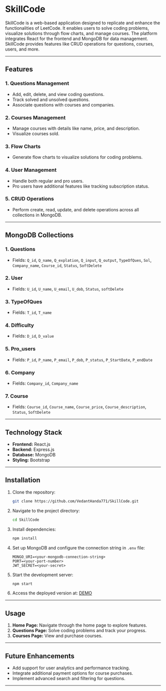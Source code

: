 # SkillCode

SkillCode is a web-based application designed to replicate and enhance the functionalities of LeetCode. It enables users to solve coding problems, visualize solutions through flow charts, and manage courses. The platform integrates React for the frontend and MongoDB for data management. SkillCode provides features like CRUD operations for questions, courses, users, and more.

---

## Features

### 1. **Questions Management**
- Add, edit, delete, and view coding questions.
- Track solved and unsolved questions.
- Associate questions with courses and companies.

### 2. **Courses Management**
- Manage courses with details like name, price, and description.
- Visualize courses sold.

### 3. **Flow Charts**
- Generate flow charts to visualize solutions for coding problems.

### 4. **User Management**
- Handle both regular and pro users.
- Pro users have additional features like tracking subscription status.

### 5. **CRUD Operations**
- Perform create, read, update, and delete operations across all collections in MongoDB.

---

## MongoDB Collections

### 1. **Questions**
- Fields: `Q_id`, `Q_name`, `Q_explation`, `Q_input`, `Q_output`, `TypeOfQues`, `Sol`, `Company_name`, `Course_id`, `Status`, `SoftDelete`

### 2. **User**
- Fields: `U_id`, `U_name`, `U_email`, `U_dob`, `Status`, `softDelete`

### 3. **TypeOfQues**
- Fields: `T_id`, `T_name`

### 4. **Difficulty**
- Fields: `D_id`, `D_value`

### 5. **Pro_users**
- Fields: `P_id`, `P_name`, `P_email`, `P_dob`, `P_status`, `P_StartDate`, `P_endDate`

### 6. **Company**
- Fields: `Company_id`, `Company_name`

### 7. **Course**
- Fields: `Course_id`, `Course_name`, `Course_price`, `Course_description`, `Status`, `SoftDelete`

---

## Technology Stack

- **Frontend:** React.js
- **Backend:** Express.js
- **Database:** MongoDB
- **Styling:** Bootstrap

---

## Installation

1. Clone the repository:
   ```bash
   git clone https://github.com/VedantHanda771/SkillCode.git
   ```

2. Navigate to the project directory:
   ```bash
   cd SkillCode
   ```

3. Install dependencies:
   ```bash
   npm install
   ```

4. Set up MongoDB and configure the connection string in `.env` file:
   ```env
   MONGO_URI=<your-mongodb-connection-string>
   PORT=<your-port-number>
   JWT_SECRET=<your-secret>
   ```

5. Start the development server:
   ```bash
   npm start
   ```

6. Access the deployed version at:   [DEMO](https://SkillCode-us36.onrender.com/)

---

## Usage

1. **Home Page:** Navigate through the home page to explore features.
2. **Questions Page:** Solve coding problems and track your progress.
3. **Courses Page:** View and purchase courses.
   
---

## Future Enhancements

- Add support for user analytics and performance tracking.
- Integrate additional payment options for course purchases.
- Implement advanced search and filtering for questions.

---


